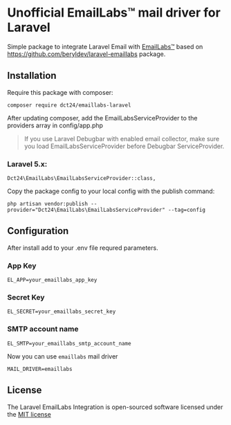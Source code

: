 # Unofficial EmailLabs&trade; mail driver for Laravel
  Simple package to integrate Laravel Email with [EmailLabs&trade;](http://emaillabs.io) 
  based on https://github.com/beryldev/laravel-emaillabs package.


## Installation

Require this package with composer:

```
composer require dct24/emaillabs-laravel
```

After updating composer, add the EmailLabsServiceProvider to the providers array in config/app.php
> If you use Laravel Debugbar with enabled email collector, make sure you load EmailLabsServiceProvider before Debugbar ServiceProvider.

### Laravel 5.x:

```
Dct24\EmailLabs\EmailLabsServiceProvider::class,
```

Copy the package config to your local config with the publish command:

```
php artisan vendor:publish --provider="Dct24\EmailLabs\EmailLabsServiceProvider" --tag=config
```

## Configuration

After install add to your .env file requred parameters.

### App Key

```
EL_APP=your_emaillabs_app_key
```

### Secret Key

```
EL_SECRET=your_emaillabs_secret_key
```

### SMTP account name

```
EL_SMTP=your_emaillabs_smtp_account_name
```

Now you can use `emaillabs` mail driver

```
MAIL_DRIVER=emaillabs
```

## License

The Laravel EmailLabs Integration is open-sourced software licensed under the [MIT license](http://opensource.org/licenses/MIT)
